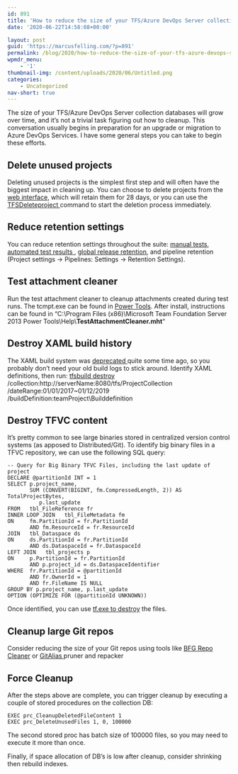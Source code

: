 ```yaml
---
id: 891
title: 'How to reduce the size of your TFS/Azure DevOps Server collection databases'
date: '2020-06-22T14:58:08+00:00'

layout: post
guid: 'https://marcusfelling.com/?p=891'
permalink: /blog/2020/how-to-reduce-the-size-of-your-tfs-azure-devops-server-collection-databases/
wpmdr_menu:
    - '1'
thumbnail-img: /content/uploads/2020/06/Untitled.png
categories:
    - Uncategorized
nav-short: true
---
```


The size of your TFS/Azure DevOps Server collection databases will grow over time, and it’s not a trivial task figuring out how to cleanup. This conversation usually begins in preparation for an upgrade or migration to Azure DevOps Services. I have some general steps you can take to begin these efforts.

## Delete unused projects

Deleting unused projects is the simplest first step and will often have the biggest impact in cleaning up. You can choose to delete projects from the [web interface](https://docs.microsoft.com/en-us/azure/devops/organizations/projects/delete-project?view=azure-devops-2019&tabs=browser%2Cazure-devops-cli), which will retain them for 28 days, or you can use the [TFSDeleteproject ](https://docs.microsoft.com/en-us/azure/devops/server/command-line/tfsdeleteproject-cmd?view=azure-devops-2019#prerequisites)command to start the deletion process immediately.

## Reduce retention settings

You can reduce retention settings throughout the suite: [manual tests](https://docs.microsoft.com/en-us/azure/devops/test/how-long-to-keep-test-results?view=azure-devops#manual-test-results), [automated test results ](https://docs.microsoft.com/en-us/azure/devops/test/how-long-to-keep-test-results?view=azure-devops#automated-test-results), [global release retention](https://docs.microsoft.com/en-us/azure/devops/pipelines/policies/retention?view=azure-devops&tabs=classic#global-release-retention-policy), and pipeline retention (Project settings -> Pipelines: Settings -> Retention Settings).

## Test attachment cleaner

Run the test attachment cleaner to cleanup attachments created during test runs. The tcmpt.exe can be found in [Power Tools](https://marketplace.visualstudio.com/items?itemName=TFSPowerToolsTeam.MicrosoftVisualStudioTeamFoundationServer2013Power). After install, instructions can be found in “C:\\Program Files (x86)\\Microsoft Team Foundation Server 2013 Power Tools\\Help\\**TestAttachmentCleaner.mht**“

## Destroy XAML build history

The XAML build system was [deprecated ](https://devblogs.microsoft.com/bharry/evolving-tfsteam-services-build-automation-capabilities/)quite some time ago, so you probably don’t need your old build logs to stick around. Identify XAML definitions, then run: [tfsbuild destroy](https://docs.microsoft.com/en-us/previous-versions/visualstudio/visual-studio-2010/ee794689%28v%3dvs.100%29) /collection:http://serverName:8080/tfs/ProjectCollection /dateRange:01/01/2017~01/12/2019 /buildDefinition:teamProject\\Builddefinition

## Destroy TFVC content

It’s pretty common to see large binaries stored in centralized version control systems (as apposed to Distributed/Git). To identify big binary files in a TFVC repository, we can use the following SQL query:

```
-- Query for Big Binary TFVC Files, including the last update of project
DECLARE @partitionId INT = 1 
SELECT p.project_name, 
       SUM (CONVERT(BIGINT, fm.CompressedLength, 2)) AS TotalProjectBytes,
          p.last_update
FROM   tbl_FileReference fr 
INNER LOOP JOIN   tbl_FileMetadata fm 
ON     fm.PartitionId = fr.PartitionId 
       AND fm.ResourceId = fr.ResourceId 
JOIN   tbl_Dataspace ds 
ON     ds.PartitionId = fr.PartitionId 
       AND ds.DataspaceId = fr.DataspaceId 
LEFT JOIN   tbl_projects p 
ON     p.PartitionId = fr.PartitionId 
       AND p.project_id = ds.DataspaceIdentifier 
WHERE  fr.PartitionId = @partitionId 
       AND fr.OwnerId = 1 
       AND fr.FileName IS NULL
GROUP BY p.project_name, p.last_update
OPTION (OPTIMIZE FOR (@partitionId UNKNOWN))
```

Once identified, you can use [tf.exe to destroy](https://docs.microsoft.com/en-us/azure/devops/repos/tfvc/destroy-command-team-foundation-version-control?view=azure-devops) the files.

## Cleanup large Git repos

Consider reducing the size of your Git repos using tools like [BFG Repo Cleaner](https://rtyley.github.io/bfg-repo-cleaner/) or [GitAlias ](https://github.com/GitAlias/gitalias)pruner and repacker

## Force Cleanup

After the steps above are complete, you can trigger cleanup by executing a couple of stored procedures on the collection DB:

```
EXEC prc_CleanupDeletedFileContent 1
EXEC prc_DeleteUnusedFiles 1, 0, 100000
```

The second stored proc has batch size of 100000 files, so you may need to execute it more than once.

Finally, if space allocation of DB’s is low after cleanup, consider shrinking then rebuild indexes.